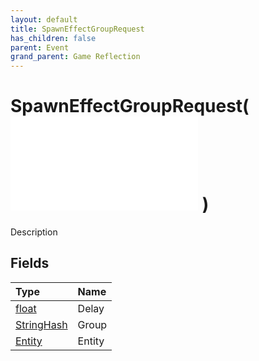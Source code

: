```yaml
---
layout: default
title: SpawnEffectGroupRequest
has_children: false
parent: Event
grand_parent: Game Reflection
---
```

# SpawnEffectGroupRequest( ![ EntityEventBase ](/game-reflection/events/entity_event_base.md) )
Description 

## Fields
| Type | Name |
|:-------------|:--------------|
| [float](/game-reflection/components/float.md) | Delay |
| [StringHash](/game-reflection/classes/string_hash.md) | Group |
| [Entity](/game-reflection/classes/entity.md) | Entity |
